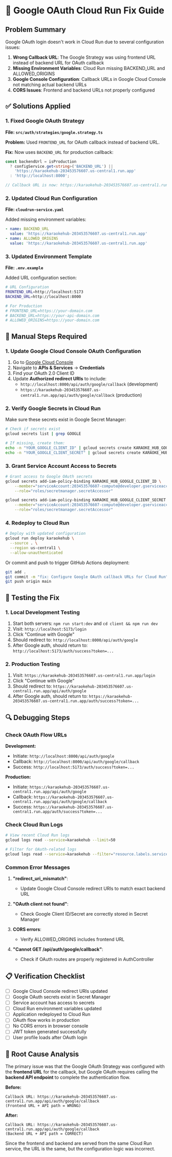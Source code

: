 # 🔑 Google OAuth Cloud Run Fix Guide

## Problem Summary

Google OAuth login doesn't work in Cloud Run due to several configuration issues:

1. **Wrong Callback URL**: The Google Strategy was using frontend URL instead of backend URL for OAuth callback
2. **Missing Environment Variables**: Cloud Run missing BACKEND_URL and ALLOWED_ORIGINS
3. **Google Console Configuration**: Callback URLs in Google Cloud Console not matching actual backend URLs
4. **CORS Issues**: Frontend and backend URLs not properly configured

## ✅ Solutions Applied

### 1. Fixed Google OAuth Strategy

**File: `src/auth/strategies/google.strategy.ts`**

**Problem:** Used `FRONTEND_URL` for OAuth callback instead of backend URL.

**Fix:** Now uses `BACKEND_URL` for production callback:

```typescript
const backendUrl = isProduction
  ? configService.get<string>('BACKEND_URL') ||
    'https://karaokehub-203453576607.us-central1.run.app'
  : 'http://localhost:8000';

// Callback URL is now: https://karaokehub-203453576607.us-central1.run.app/api/auth/google/callback
```

### 2. Updated Cloud Run Configuration

**File: `cloudrun-service.yaml`**

Added missing environment variables:

```yaml
- name: BACKEND_URL
  value: 'https://karaokehub-203453576607.us-central1.run.app'
- name: ALLOWED_ORIGINS
  value: 'https://karaokehub-203453576607.us-central1.run.app'
```

### 3. Updated Environment Template

**File: `.env.example`**

Added URL configuration section:

```bash
# URL Configuration
FRONTEND_URL=http://localhost:5173
BACKEND_URL=http://localhost:8000

# For Production
# FRONTEND_URL=https://your-domain.com
# BACKEND_URL=https://your-api-domain.com
# ALLOWED_ORIGINS=https://your-domain.com
```

## 🚀 Manual Steps Required

### 1. Update Google Cloud Console OAuth Configuration

1. Go to [Google Cloud Console](https://console.cloud.google.com/)
2. Navigate to **APIs & Services** → **Credentials**
3. Find your OAuth 2.0 Client ID
4. Update **Authorized redirect URIs** to include:
   - `http://localhost:8000/api/auth/google/callback` (development)
   - `https://karaokehub-203453576607.us-central1.run.app/api/auth/google/callback` (production)

### 2. Verify Google Secrets in Cloud Run

Make sure these secrets exist in Google Secret Manager:

```bash
# Check if secrets exist
gcloud secrets list | grep GOOGLE

# If missing, create them:
echo -n "YOUR_GOOGLE_CLIENT_ID" | gcloud secrets create KARAOKE_HUB_GOOGLE_CLIENT_ID --data-file=-
echo -n "YOUR_GOOGLE_CLIENT_SECRET" | gcloud secrets create KARAOKE_HUB_GOOGLE_CLIENT_SECRET --data-file=-
```

### 3. Grant Service Account Access to Secrets

```bash
# Grant access to Google OAuth secrets
gcloud secrets add-iam-policy-binding KARAOKE_HUB_GOOGLE_CLIENT_ID \
    --member="serviceAccount:203453576607-compute@developer.gserviceaccount.com" \
    --role="roles/secretmanager.secretAccessor"

gcloud secrets add-iam-policy-binding KARAOKE_HUB_GOOGLE_CLIENT_SECRET \
    --member="serviceAccount:203453576607-compute@developer.gserviceaccount.com" \
    --role="roles/secretmanager.secretAccessor"
```

### 4. Redeploy to Cloud Run

```bash
# Deploy with updated configuration
gcloud run deploy karaokehub \
  --source . \
  --region us-central1 \
  --allow-unauthenticated
```

Or commit and push to trigger GitHub Actions deployment:

```bash
git add .
git commit -m "fix: Configure Google OAuth callback URLs for Cloud Run"
git push origin main
```

## 🧪 Testing the Fix

### 1. Local Development Testing

1. Start both servers: `npm run start:dev` and `cd client && npm run dev`
2. Visit: `http://localhost:5173/login`
3. Click "Continue with Google"
4. Should redirect to: `http://localhost:8000/api/auth/google`
5. After Google auth, should return to: `http://localhost:5173/auth/success?token=...`

### 2. Production Testing

1. Visit: `https://karaokehub-203453576607.us-central1.run.app/login`
2. Click "Continue with Google"
3. Should redirect to: `https://karaokehub-203453576607.us-central1.run.app/api/auth/google`
4. After Google auth, should return to: `https://karaokehub-203453576607.us-central1.run.app/auth/success?token=...`

## 🔍 Debugging Steps

### Check OAuth Flow URLs

**Development:**

- Initiate: `http://localhost:8000/api/auth/google`
- Callback: `http://localhost:8000/api/auth/google/callback`
- Success: `http://localhost:5173/auth/success?token=...`

**Production:**

- Initiate: `https://karaokehub-203453576607.us-central1.run.app/api/auth/google`
- Callback: `https://karaokehub-203453576607.us-central1.run.app/api/auth/google/callback`
- Success: `https://karaokehub-203453576607.us-central1.run.app/auth/success?token=...`

### Check Cloud Run Logs

```bash
# View recent Cloud Run logs
gcloud logs read --service=karaokehub --limit=50

# Filter for OAuth-related logs
gcloud logs read --service=karaokehub --filter="resource.labels.service_name=karaokehub" --limit=20
```

### Common Error Messages

1. **"redirect_uri_mismatch"**:
   - Update Google Cloud Console redirect URIs to match exact backend URL
2. **"OAuth client not found"**:
   - Check Google Client ID/Secret are correctly stored in Secret Manager
3. **CORS errors**:
   - Verify ALLOWED_ORIGINS includes frontend URL

4. **"Cannot GET /api/auth/google/callback"**:
   - Check if OAuth routes are properly registered in AuthController

## 📋 Verification Checklist

- [ ] Google Cloud Console redirect URIs updated
- [ ] Google OAuth secrets exist in Secret Manager
- [ ] Service account has access to secrets
- [ ] Cloud Run environment variables updated
- [ ] Application redeployed to Cloud Run
- [ ] OAuth flow works in production
- [ ] No CORS errors in browser console
- [ ] JWT token generated successfully
- [ ] User profile loads after OAuth login

## 🎯 Root Cause Analysis

The primary issue was that the Google OAuth Strategy was configured with the **frontend URL** for the callback, but Google OAuth requires calling the **backend API endpoint** to complete the authentication flow.

**Before:**

```
Callback URL: https://karaokehub-203453576607.us-central1.run.app/api/auth/google/callback
(Frontend URL + API path = WRONG)
```

**After:**

```
Callback URL: https://karaokehub-203453576607.us-central1.run.app/api/auth/google/callback
(Backend URL + API path = CORRECT)
```

Since the frontend and backend are served from the same Cloud Run service, the URL is the same, but the configuration logic was incorrect.
